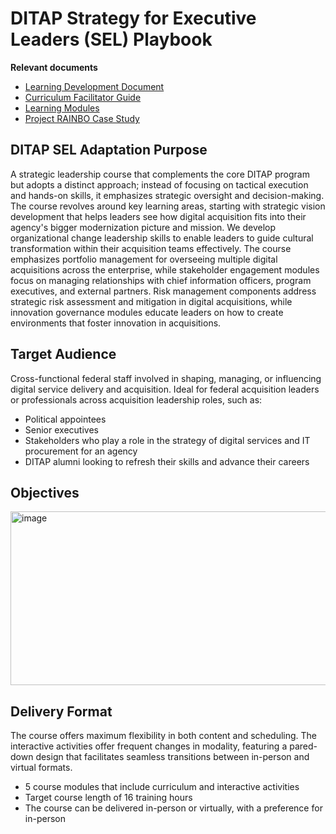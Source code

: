 # DITAP Strategy for Executive Leaders (SEL) Playbook 

**Relevant documents**
- [Learning Development Document](https://github.com/usds/ditap-curriculum-update/blob/main/3_Curriculum/3C_Ditap-Adaptation-Curriculum/3C.2_Ditap-Strategy-For-Executive-Leaders-Curriculum/Learning%20Development%20Document.md)
- [Curriculum Facilitator Guide](https://github.com/usds/ditap-curriculum-update/blob/main/3_Curriculum/3C_Ditap-Adaptation-Curriculum/3C.2_Ditap-Strategy-For-Executive-Leaders-Curriculum/DITAP%20SEL%20Facilitator%20Guide.md)
- [Learning Modules](https://github.com/usds/ditap-curriculum-update/tree/main/3_Curriculum/3C_Ditap-Adaptation-Curriculum/3C.2_Ditap-Strategy-For-Executive-Leaders-Curriculum)
- [Project RAINBO Case Study](https://github.com/usds/ditap-curriculum-update/blob/main/3_Curriculum/3C_Ditap-Adaptation-Curriculum/3C.2_Ditap-Strategy-For-Executive-Leaders-Curriculum/Project%20RAINBO%20Case%20Study.md)

## DITAP SEL Adaptation Purpose 
A strategic leadership course that complements the core DITAP program but adopts a distinct approach; instead of focusing on tactical execution and hands-on skills, it emphasizes strategic oversight and decision-making. The course revolves around key learning areas, starting with strategic vision development that helps leaders see how digital acquisition fits into their agency's bigger modernization picture and mission. We develop organizational change leadership skills to enable leaders to guide cultural transformation within their acquisition teams effectively. The course emphasizes portfolio management for overseeing multiple digital acquisitions across the enterprise, while stakeholder engagement modules focus on managing relationships with chief information officers, program executives, and external partners. Risk management components address strategic risk assessment and mitigation in digital acquisitions, while innovation governance modules educate leaders on how to create environments that foster innovation in acquisitions.

## Target Audience
Cross-functional federal staff involved in shaping, managing, or influencing digital service delivery and acquisition. Ideal for federal acquisition leaders or professionals across acquisition leadership roles, such as:
- Political appointees
- Senior executives
- Stakeholders who play a role in the strategy of digital services and IT procurement for an agency
- DITAP alumni looking to refresh their skills and advance their careers

## Objectives
<img width="615" height="278" alt="image" src="https://github.com/user-attachments/assets/76577a3a-cddd-4ee5-9254-c2efa2eb499e" />

## Delivery Format
The course offers maximum flexibility in both content and scheduling. The interactive activities offer frequent changes in modality, featuring a pared-down design that facilitates seamless transitions between in-person and virtual formats.
- 5 course modules that include curriculum and interactive activities
- Target course length of 16 training hours
- The course can be delivered in-person or virtually, with a preference for in-person
